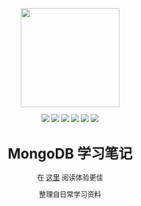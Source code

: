 <div align="center">
  <img
    width="200"
    height="200"
    src="./config/home.png"
  />

  <br />

  <p align="center">
    <a><img src="https://img.shields.io/github/last-commit/zhoubichuan/web-react.svg"/></a>
    <a><img src="https://img.shields.io/badge/code_style-standard-brightgreen.svg"/></a>
    <a><img src="https://img.shields.io/github/issues/zhoubichuan/web-react.svg"/></a>
    <a><img src="https://img.shields.io/github/forks/zhoubichuan/web-react.svg"/></a>
    <a><img src="https://img.shields.io/github/stars/zhoubichuan/web-react.svg"/></a>
    <a><img src="https://img.shields.io/maintenance/yes/2020.svg"/></a>
  </p>

  <h1>MongoDB 学习笔记</h1>
  <p>在 <a href="https://zhoubichuan.github.io/web-mongodb/">这里</a> 阅读体验更佳</p>
  <p>整理自日常学习资料</p>
</div>
